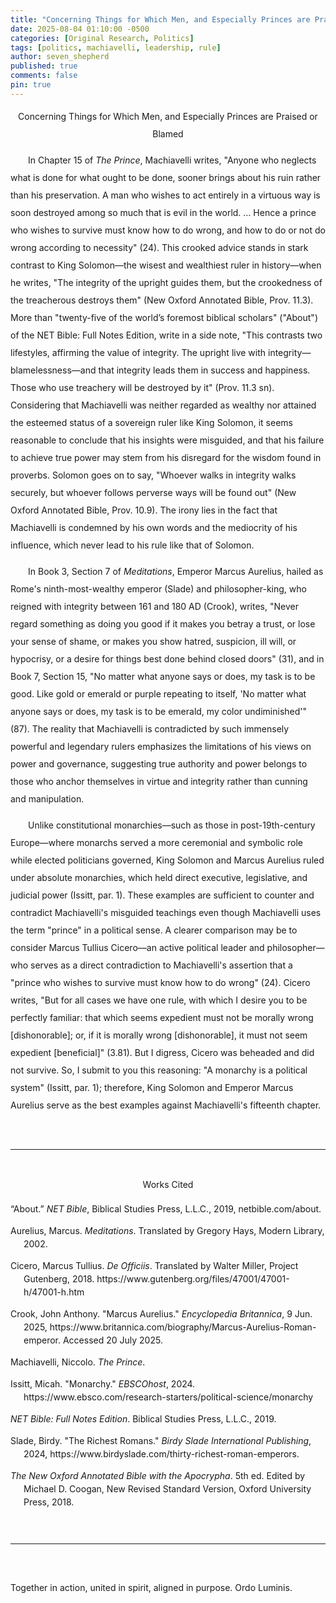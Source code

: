 ```yaml
---
title: "Concerning Things for Which Men, and Especially Princes are Praised or Blamed"
date: 2025-08-04 01:10:00 -0500
categories: [Original Research, Politics]
tags: [politics, machiavelli, leadership, rule]
author: seven_shepherd
published: true
comments: false
pin: true
---
```


<style>
/* in your main CSS (e.g. assets/css/style.css) */
.references {
  padding: 0;
  margin: 0;
}

.references li {
  list-style: none;
  margin-bottom: 1em;           /* space between entries */
  padding-left: 1.5em;          /* amount of hanging indent */
  text-indent: -1.5em;          /* pulls first line back */
  line-height: 1.5;             /* nicer readability */
}

p.titles {
  text-align:center;
  margin-top: 0;
  margin-bottom: 0;
}

body {
  line-height: 2;
}
</style>


<p class="titles">Concerning Things for Which Men, and Especially Princes are Praised or Blamed</p>


<p style="text-indent:2em;">
In Chapter 15 of <em>The Prince</em>, Machiavelli writes, "Anyone who neglects what is done for what ought to be done, sooner brings about his ruin rather than his preservation. A man who wishes to act entirely in a virtuous way is soon destroyed among so much that is evil in the world. … Hence a prince who wishes to survive must know how to do wrong, and how to do or not do wrong according to necessity" (24). This crooked advice stands in stark contrast to King Solomon&mdash;the wisest and wealthiest ruler in history&mdash;when he writes, "The integrity of the upright guides them, but the crookedness of the treacherous destroys them" (New Oxford Annotated Bible, Prov. 11.3). More than "twenty-five of the world’s foremost biblical scholars" ("About") of the NET Bible: Full Notes Edition, write in a side note, "This contrasts two lifestyles, affirming the value of integrity. The upright live with integrity&mdash;blamelessness&mdash;and that integrity leads them in success and happiness. Those who use treachery will be destroyed by it" (Prov. 11.3 sn). Considering that Machiavelli was neither regarded as wealthy nor attained the esteemed status of a sovereign ruler like King Solomon, it seems reasonable to conclude that his insights were misguided, and that his failure to achieve true power may stem from his disregard for the wisdom found in proverbs. Solomon goes on to say, "Whoever walks in integrity walks securely, but whoever follows perverse ways will be found out" (New Oxford Annotated Bible, Prov. 10.9). The irony lies in the fact that Machiavelli is condemned by his own words and the mediocrity of his influence, which never lead to his rule like that of Solomon.</p>

<p style="text-indent:2em;">
In Book 3, Section 7 of <em>Meditations</em>, Emperor Marcus Aurelius, hailed as Rome's ninth-most-wealthy emperor (Slade) and philosopher-king, who reigned with integrity between 161 and 180 AD (Crook), writes, "Never regard something as doing you good if it makes you betray a trust, or lose your sense of shame, or makes you show hatred, suspicion, ill will, or hypocrisy, or a desire for things best done behind closed doors" (31), and in Book 7, Section 15, "No matter what anyone says or does, my task is to be good. Like gold or emerald or purple repeating to itself, 'No matter what anyone says or does, my task is to be emerald, my color undiminished'" (87). The reality that Machiavelli is contradicted by such immensely powerful and legendary rulers emphasizes the limitations of his views on power and governance, suggesting true authority and power belongs to those who anchor themselves in virtue and integrity rather than cunning and manipulation.</p>

<p style="text-indent:2em;">
Unlike constitutional monarchies&mdash;such as those in post-19th-century Europe&mdash;where monarchs served a more ceremonial and symbolic role while elected politicians governed, King Solomon and Marcus Aurelius ruled under absolute monarchies, which held direct executive, legislative, and judicial power (Issitt, par. 1). These examples are sufficient to counter and contradict Machiavelli's misguided teachings even though Machiavelli uses the term "prince" in a political sense. A clearer comparison may be to consider Marcus Tullius Cicero&mdash;an active political leader and philosopher&mdash;who serves as a direct contradiction to Machiavelli's assertion that a "prince who wishes to survive must know how to do wrong" (24). Cicero writes, "But for all cases we have one rule, with which I desire you to be perfectly familiar: that which seems expedient must not be morally wrong [dishonorable]; or, if it is morally wrong [dishonorable], it must not seem expedient [beneficial]" (3.81). But I digress, Cicero was beheaded and did not survive. So, I submit to you this reasoning: "A monarchy is a political system" (Issitt, par. 1); therefore, King Solomon and Emperor Marcus Aurelius serve as the best examples against Machiavelli's fifteenth chapter.</p>

<br>

<hr>

<br>

<div style="text-align:center;">Works Cited</div>

<span></span>

<ul class="references">

<li>“About.” <em>NET Bible</em>, Biblical Studies Press, L.L.C., 2019, netbible.com/about.</li>

<li>Aurelius, Marcus. <em>Meditations</em>. Translated by Gregory Hays, Modern Library, 2002.</li>

<li>Cicero, Marcus Tullius. <em>De Officiis</em>. Translated by Walter Miller, Project Gutenberg, 2018. https://www.gutenberg.org/files/47001/47001-h/47001-h.htm</li>

<li>Crook, John Anthony. "Marcus Aurelius." <em>Encyclopedia Britannica</em>, 9 Jun. 2025, https://www.britannica.com/biography/Marcus-Aurelius-Roman-emperor. Accessed 20 July 2025.</li>

<li>Machiavelli, Niccolo. <em>The Prince</em>.</li>

<li>Issitt, Micah. "Monarchy." <em>EBSCOhost</em>, 2024. https://www.ebsco.com/research-starters/political-science/monarchy</li>

<li><em>NET Bible: Full Notes Edition</em>. Biblical Studies Press, L.L.C., 2019.</li>

<li>Slade, Birdy. "The Richest Romans." <em>Birdy Slade International Publishing</em>, 2024, https://www.birdyslade.com/thirty-richest-roman-emperors.</li>

<li><em>The New Oxford Annotated Bible with the Apocrypha</em>. 5th ed. Edited by Michael D. Coogan, New Revised Standard Version, Oxford University Press, 2018.</li>

</ul>

<br>

<hr>

<br>

Together in action, united in spirit, aligned in purpose. Ordo Luminis.
